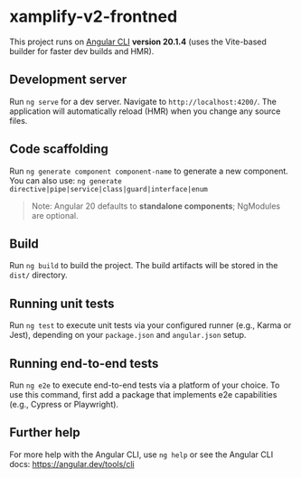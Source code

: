 # xamplify-v2-frontned

This project runs on [Angular CLI](https://github.com/angular/angular-cli) **version 20.1.4** (uses the Vite-based builder for faster dev builds and HMR).

## Development server

Run `ng serve` for a dev server. Navigate to `http://localhost:4200/`. The application will automatically reload (HMR) when you change any source files.

## Code scaffolding

Run `ng generate component component-name` to generate a new component. You can also use:
`ng generate directive|pipe|service|class|guard|interface|enum`

> Note: Angular 20 defaults to **standalone components**; NgModules are optional.

## Build

Run `ng build` to build the project. The build artifacts will be stored in the `dist/` directory.

## Running unit tests

Run `ng test` to execute unit tests via your configured runner (e.g., Karma or Jest), depending on your `package.json` and `angular.json` setup.

## Running end-to-end tests

Run `ng e2e` to execute end-to-end tests via a platform of your choice. To use this command, first add a package that implements e2e capabilities (e.g., Cypress or Playwright).

## Further help

For more help with the Angular CLI, use `ng help` or see the Angular CLI docs:
https://angular.dev/tools/cli
